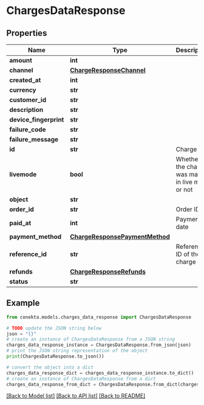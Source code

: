 # ChargesDataResponse


## Properties

Name | Type | Description | Notes
------------ | ------------- | ------------- | -------------
**amount** | **int** |  | [optional] 
**channel** | [**ChargeResponseChannel**](ChargeResponseChannel.md) |  | [optional] 
**created_at** | **int** |  | [optional] 
**currency** | **str** |  | [optional] 
**customer_id** | **str** |  | [optional] 
**description** | **str** |  | [optional] 
**device_fingerprint** | **str** |  | [optional] 
**failure_code** | **str** |  | [optional] 
**failure_message** | **str** |  | [optional] 
**id** | **str** | Charge ID | [optional] 
**livemode** | **bool** | Whether the charge was made in live mode or not | [optional] 
**object** | **str** |  | [optional] 
**order_id** | **str** | Order ID | [optional] 
**paid_at** | **int** | Payment date | [optional] 
**payment_method** | [**ChargeResponsePaymentMethod**](ChargeResponsePaymentMethod.md) |  | [optional] 
**reference_id** | **str** | Reference ID of the charge | [optional] 
**refunds** | [**ChargeResponseRefunds**](ChargeResponseRefunds.md) |  | [optional] 
**status** | **str** |  | [optional] 

## Example

```python
from conekta.models.charges_data_response import ChargesDataResponse

# TODO update the JSON string below
json = "{}"
# create an instance of ChargesDataResponse from a JSON string
charges_data_response_instance = ChargesDataResponse.from_json(json)
# print the JSON string representation of the object
print(ChargesDataResponse.to_json())

# convert the object into a dict
charges_data_response_dict = charges_data_response_instance.to_dict()
# create an instance of ChargesDataResponse from a dict
charges_data_response_from_dict = ChargesDataResponse.from_dict(charges_data_response_dict)
```
[[Back to Model list]](../README.md#documentation-for-models) [[Back to API list]](../README.md#documentation-for-api-endpoints) [[Back to README]](../README.md)


